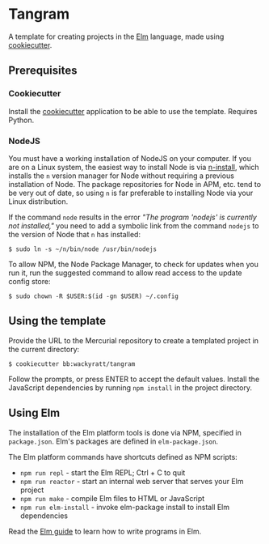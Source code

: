# Tangram
A template for creating projects in the [Elm][1] language, made using
[cookiecutter][2].

## Prerequisites
### Cookiecutter
Install the [cookiecutter][3] application to be able to use the template.
Requires Python.

### NodeJS
You must have a working installation of NodeJS on your computer. If you are on
a Linux system, the easiest way to install Node is via [n-install][4], which
installs the `n` version manager for Node without requiring a previous
installation of Node. The package repositories for Node in APM, etc. tend to be
very out of date, so using `n` is far preferable to installing Node via your
Linux distribution.

If the command `node` results in the error *"The program 'nodejs' is currently
not installed,"* you need to add a symbolic link from the command `nodejs` to
the version of Node that `n` has installed:

    $ sudo ln -s ~/n/bin/node /usr/bin/nodejs

To allow NPM, the Node Package Manager, to check for updates when you run it,
run the suggested command to allow read access to the update config store:

    $ sudo chown -R $USER:$(id -gn $USER) ~/.config

## Using the template
Provide the URL to the Mercurial repository to create a templated project in the
current directory:

    $ cookiecutter bb:wackyratt/tangram

Follow the prompts, or press ENTER to accept the default values. Install the
JavaScript dependencies by running `npm install` in the project directory.

## Using Elm
The installation of the Elm platform tools is done via NPM, specified in
`package.json`. Elm's packages are defined in `elm-package.json`.

The Elm platform commands have shortcuts defined as NPM scripts:

* `npm run repl` - start the Elm REPL; Ctrl + C to quit
* `npm run reactor` - start an internal web server that serves your Elm project
* `npm run make` - compile Elm files to HTML or JavaScript
* `npm run elm-install` - invoke elm-package install to install Elm dependencies

Read the [Elm guide][5] to learn how to write programs in Elm.

[1]: http://elm-lang.org/
[2]: http://cookiecutter.readthedocs.io/en/latest/usage.html
[3]: http://cookiecutter.readthedocs.io/en/latest/installation.html
[4]: https://github.com/mklement0/n-install
[5]: https://guide.elm-lang.org/
